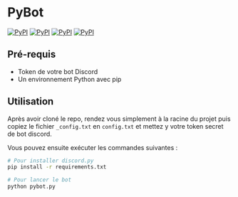 # PyBot

[![PyPI](https://img.shields.io/badge/discord-1.5.0-red)](https://pypi.python.org/pypi/discord.py/)
[![PyPI](https://img.shields.io/badge/feedparser-6.0.1-yellow)](https://pypi.python.org/https://pypi.org/project/feedparser/)
[![PyPI](https://img.shields.io/pypi/pyversions/discord.py.svg?logo=Python)](https://www.python.org/downloads/)
[![PyPI](https://img.shields.io/github/repo-size/hboueix/pybot?color=lightgrey&logo=Github)](https://pypi.python.org/pypi/discord.py/)

## Pré-requis

- Token de votre bot Discord
- Un environnement Python avec pip

## Utilisation

Après avoir cloné le repo, rendez vous simplement à la racine du projet puis copiez le fichier `_config.txt` en `config.txt` et mettez y votre token secret de bot discord.

Vous pouvez ensuite exécuter les commandes suivantes :
```bash
# Pour installer discord.py
pip install -r requirements.txt

# Pour lancer le bot
python pybot.py
```